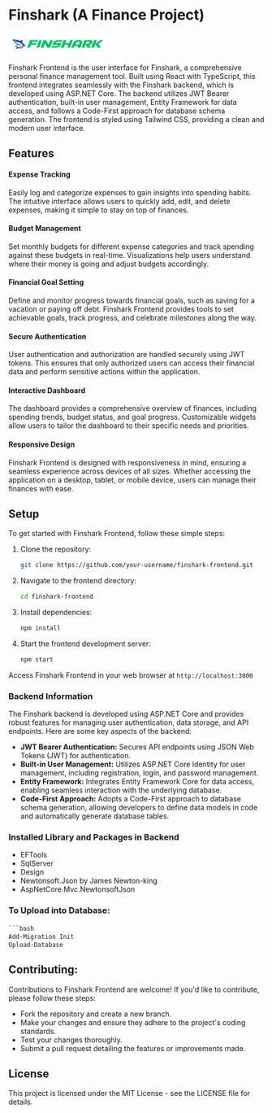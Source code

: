 # Finshark (A Finance Project)

![Finshark Logo](./frontend-react-typescript/src/Picture/logo.png)

Finshark Frontend is the user interface for Finshark, a comprehensive personal finance management tool. Built using React with TypeScript, this frontend integrates seamlessly with the Finshark backend, which is developed using ASP.NET Core. The backend utilizes JWT Bearer authentication, built-in user management, Entity Framework for data access, and follows a Code-First approach for database schema generation. The frontend is styled using Tailwind CSS, providing a clean and modern user interface.

## Features

#### Expense Tracking
Easily log and categorize expenses to gain insights into spending habits. The intuitive interface allows users to quickly add, edit, and delete expenses, making it simple to stay on top of finances.

#### Budget Management
Set monthly budgets for different expense categories and track spending against these budgets in real-time. Visualizations help users understand where their money is going and adjust budgets accordingly.

#### Financial Goal Setting
Define and monitor progress towards financial goals, such as saving for a vacation or paying off debt. Finshark Frontend provides tools to set achievable goals, track progress, and celebrate milestones along the way.

#### Secure Authentication
User authentication and authorization are handled securely using JWT tokens. This ensures that only authorized users can access their financial data and perform sensitive actions within the application.

#### Interactive Dashboard
The dashboard provides a comprehensive overview of finances, including spending trends, budget status, and goal progress. Customizable widgets allow users to tailor the dashboard to their specific needs and priorities.

#### Responsive Design
Finshark Frontend is designed with responsiveness in mind, ensuring a seamless experience across devices of all sizes. Whether accessing the application on a desktop, tablet, or mobile device, users can manage their finances with ease.

## Setup

To get started with Finshark Frontend, follow these simple steps:

1. Clone the repository:

   ```bash
   git clone https://github.com/your-username/finshark-frontend.git

2. Navigate to the frontend directory:
    ```bash
    cd finshark-frontend

3. Install dependencies:
    ```bash
    npm install

4. Start the frontend development server:
    ```bash
    npm start

Access Finshark Frontend in your web browser at `http://localhost:3000`

### Backend Information

The Finshark backend is developed using ASP.NET Core and provides robust features for managing user authentication, data storage, and API endpoints. Here are some key aspects of the backend:

* **JWT Bearer Authentication:** Secures API endpoints using JSON Web Tokens (JWT) for authentication.
* **Built-in User Management:** Utilizes ASP.NET Core Identity for user management, including registration, login, and password management.
* **Entity Framework:** Integrates Entity Framework Core for data access, enabling seamless interaction with the underlying database.
* **Code-First Approach:** Adopts a Code-First approach to database schema generation, allowing developers to define data models in code and automatically generate database tables.

### Installed Library and Packages in Backend
* EFTools
* SqlServer
* Design
* Newtonsoft.Json by James Newton-king
* AspNetCore.Mvc.NewtonsoftJson

### To Upload into Database:
    ```bash
    Add-Migration Init
    Upload-Database

## Contributing:
 
 Contributions to Finshark Frontend are welcome! If you'd like to contribute, please follow these steps:

* Fork the repository and create a new branch.
* Make your changes and ensure they adhere to the project's coding standards.
* Test your changes thoroughly.
* Submit a pull request detailing the features or improvements made.

## License

This project is licensed under the MIT License - see the LICENSE file for details.
